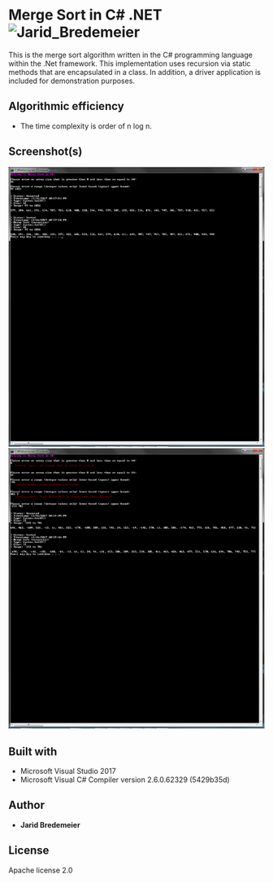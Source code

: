 # Merge Sort in C# .NET ![Jarid_Bredemeier](https://img.shields.io/badge/build-passing-green.svg?style=flat-plastic)
This is the merge sort algorithm written in the C# programming language within the .Net framework. This implementation uses recursion via static methods that are encapsulated in a class. In addition, a driver application is included for demonstration purposes.

## Algorithmic efficiency
* The time complexity is order of n log n.

## Screenshot(s)
<img src="screenshots/example_01.jpg">
<img src="screenshots/example_02.jpg">

## Built with
* Microsoft Visual Studio 2017
* Microsoft Visual C# Compiler version 2.6.0.62329 (5429b35d)

## Author
* **Jarid Bredemeier**

## License
Apache license 2.0